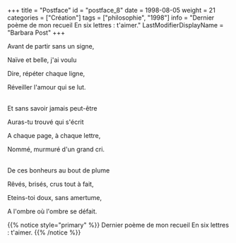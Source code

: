 +++
title = "Postface"
id = "postface_8"
date = 1998-08-05
weight = 21
categories = ["Création"]
tags = ["philosophie", "1998"]
info = "Dernier poème de mon recueil En six lettres : t'aimer."
LastModifierDisplayName = "Barbara Post"
+++

Avant de partir sans un signe,

Naïve et belle, j'ai voulu

Dire, répéter chaque ligne,

Réveiller l'amour qui se lut.

 \
Et sans savoir jamais peut-être

Auras-tu trouvé qui s'écrit

A chaque page, à chaque lettre,

Nommé, murmuré d'un grand cri.

 \
De ces bonheurs au bout de plume

Rêvés, brisés, crus tout à fait,

Eteins-toi doux, sans amertume,

A l'ombre où l'ombre se défait.

{{% notice style="primary" %}}
Dernier poème de mon recueil En six lettres : t'aimer.
{{% /notice %}}
